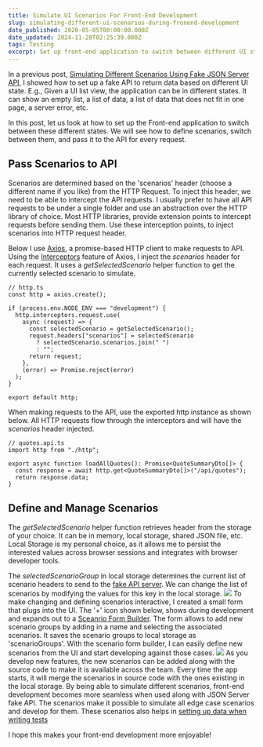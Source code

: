 ```yaml
---
title: Simulate UI Scenarios For Front-End Development
slug: simulating-different-ui-scenarios-during-fronend-development
date_published: 2020-05-05T00:00:00.000Z
date_updated: 2024-11-28T02:25:39.000Z
tags: Testing
excerpt: Set up front-end application to switch between different UI states. Simulate all possible scenarios using a fake API server.
---
```


In a previous post, [Simulating Different Scenarios Using Fake JSON Server API](__GHOST_URL__/blog/simulating-different-api-scenarios-using-json-server/), I showed how to set up a fake API to return data based on different UI state. E.g., Given a UI list view, the application can be in different states. It can show an empty list, a list of data, a list of data that does not fit in one page, a server error, etc.

In this post, let us look at how to set up the Front-end application to switch between these different states. We will see how to define scenarios, switch between them, and pass it to the API for every request.

## Pass Scenarios to API

Scenarios are determined based on the 'scenarios' header (choose a different name if you like) from the HTTP Request. To inject this header, we need to be able to intercept the API requests. I usually prefer to have all API requests to be under a single folder and use an abstraction over the HTTP library of choice. Most HTTP libraries, provide extension points to intercept requests before sending them. Use these interception points, to inject scenarios into HTTP request header.

Below I use [Axios](https://github.com/axios/axios), a promise-based HTTP client to make requests to API. Using the [Interceptors](https://github.com/axios/axios#interceptors) feature of Axios, I inject the *scenarios* header for each request. It uses a *getSelectedScenario* helper function to get the currently selected scenario to simulate.

    // http.ts
    const http = axios.create();
    
    if (process.env.NODE_ENV === "development") {
      http.interceptors.request.use(
        async (request) => {
          const selectedScenario = getSelectedScenario();
          request.headers["scenarios"] = selectedScenario
            ? selectedScenario.scenarios.join(" ")
            : "";
          return request;
        },
        (error) => Promise.reject(error)
      );
    }
    
    export default http;
    

When making requests to the API, use the exported http instance as shown below. All HTTP requests flow through the interceptors and will have the *scenarios* header injected.

    // quotes.api.ts
    import http from "./http";
    
    export async function loadAllQuotes(): Promise<QuoteSummaryDto[]> {
      const response = await http.get<QuoteSummaryDto[]>("/api/quotes");
      return response.data;
    }
    

## Define and Manage Scenarios

The *getSelectedScenario* helper function retrieves header from the storage of your choice. It can be in memory, local storage, shared JSON file, etc. Local Storage is my personal choice, as it allows me to persist the interested values across browser sessions and integrates with browser developer tools.

The *selectedScenarioGroup* in local storage determines the current list of scenario headers to send to the [fake API server](#TDK). We can change the list of scenarios by modifying the values for this key in the local storage.
![](__GHOST_URL__/content/images/scenario_selector_local_storage.jpg)
To make changing and defining scenarios interactive, I created a small form that plugs into the UI. The '+' icon shown below, shows during development and expands out to a [Sceanrio Form Builder](https://github.com/rahulpnath/quotes/tree/master/ui/src/views/components/ScenarioSelector). The form allows to add new scenario groups by adding in a name and selecting the associated scenarios. It saves the scenario groups to local storage as 'scenarioGroups'. With the scenario form builder, I can easily define new scenarios from the UI and start developing against those cases.
![](__GHOST_URL__/content/images/scenario_selector_ui_form.jpg)
As you develop new features, the new scenarios can be added along with the source code to make it is available across the team. Every time the app starts, it will merge the scenarios in source code with the ones existing in the local storage. By being able to simulate different scenarios, front-end development becomes more seamless when used along with JSON Server fake API. The scenarios make it possible to simulate all edge case scenarios and develop for them. These scenarios also helps in [setting up data when writing tests](__GHOST_URL__/blog/getting-started-with-cypress/)

I hope this makes your front-end development more enjoyable!
